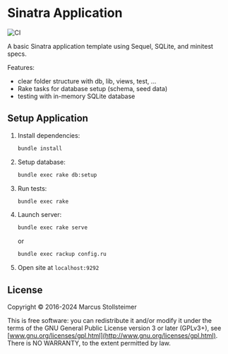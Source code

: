 Sinatra Application
===================

![CI](https://github.com/stomar/sinatra-app/actions/workflows/ci.yml/badge.svg)

A basic Sinatra application template using Sequel, SQLite, and minitest specs.

Features:

  * clear folder structure with db, lib, views, test, ...
  * Rake tasks for database setup (schema, seed data)
  * testing with in-memory SQLite database

## Setup Application

1. Install dependencies:

   ``` sh
   bundle install
   ```

2. Setup database:

   ``` sh
   bundle exec rake db:setup
   ```

3. Run tests:

   ``` sh
   bundle exec rake
   ```

4. Launch server:

   ``` sh
   bundle exec rake serve
   ```

   or

   ``` sh
   bundle exec rackup config.ru
   ```

5. Open site at `localhost:9292`

## License

Copyright &copy; 2016-2024 Marcus Stollsteimer

This is free software: you can redistribute it and/or modify
it under the terms of the GNU General Public License version 3 or later (GPLv3+),
see [www.gnu.org/licenses/gpl.html](http://www.gnu.org/licenses/gpl.html).
There is NO WARRANTY, to the extent permitted by law.
